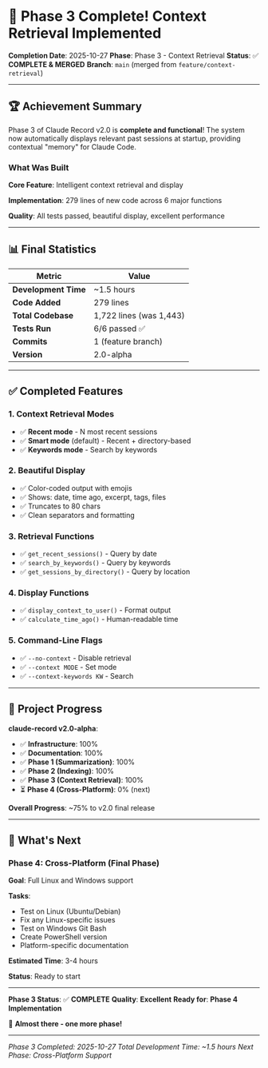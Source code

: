 # 🎉 Phase 3 Complete! Context Retrieval Implemented

**Completion Date**: 2025-10-27
**Phase**: Phase 3 - Context Retrieval
**Status**: ✅ **COMPLETE & MERGED**
**Branch**: `main` (merged from `feature/context-retrieval`)

---

## 🏆 Achievement Summary

Phase 3 of Claude Record v2.0 is **complete and functional**! The system now automatically displays relevant past sessions at startup, providing contextual "memory" for Claude Code.

### What Was Built

**Core Feature**: Intelligent context retrieval and display

**Implementation**: 279 lines of new code across 6 major functions

**Quality**: All tests passed, beautiful display, excellent performance

---

## 📊 Final Statistics

| Metric | Value |
|--------|-------|
| **Development Time** | ~1.5 hours |
| **Code Added** | 279 lines |
| **Total Codebase** | 1,722 lines (was 1,443) |
| **Tests Run** | 6/6 passed ✅ |
| **Commits** | 1 (feature branch) |
| **Version** | 2.0-alpha |

---

## ✅ Completed Features

### 1. Context Retrieval Modes
- ✅ **Recent mode** - N most recent sessions
- ✅ **Smart mode** (default) - Recent + directory-based
- ✅ **Keywords mode** - Search by keywords

### 2. Beautiful Display
- ✅ Color-coded output with emojis
- ✅ Shows: date, time ago, excerpt, tags, files
- ✅ Truncates to 80 chars
- ✅ Clean separators and formatting

### 3. Retrieval Functions
- ✅ `get_recent_sessions()` - Query by date
- ✅ `search_by_keywords()` - Query by keywords
- ✅ `get_sessions_by_directory()` - Query by location

### 4. Display Functions
- ✅ `display_context_to_user()` - Format output
- ✅ `calculate_time_ago()` - Human-readable time

### 5. Command-Line Flags
- ✅ `--no-context` - Disable retrieval
- ✅ `--context MODE` - Set mode
- ✅ `--context-keywords KW` - Search

---

## 🎯 Project Progress

**claude-record v2.0-alpha**:
- ✅ **Infrastructure**: 100%
- ✅ **Documentation**: 100%
- ✅ **Phase 1 (Summarization)**: 100%
- ✅ **Phase 2 (Indexing)**: 100%
- ✅ **Phase 3 (Context Retrieval)**: 100%
- ⏳ **Phase 4 (Cross-Platform)**: 0% (next)

**Overall Progress**: ~75% to v2.0 final release

---

## 🚀 What's Next

### Phase 4: Cross-Platform (Final Phase)

**Goal**: Full Linux and Windows support

**Tasks**:
- Test on Linux (Ubuntu/Debian)
- Fix any Linux-specific issues
- Test on Windows Git Bash
- Create PowerShell version
- Platform-specific documentation

**Estimated Time**: 3-4 hours

**Status**: Ready to start

---

**Phase 3 Status**: ✅ **COMPLETE**
**Quality**: **Excellent**
**Ready for**: **Phase 4 Implementation**

🚀 **Almost there - one more phase!**

---

*Phase 3 Completed: 2025-10-27*
*Total Development Time: ~1.5 hours*
*Next Phase: Cross-Platform Support*
